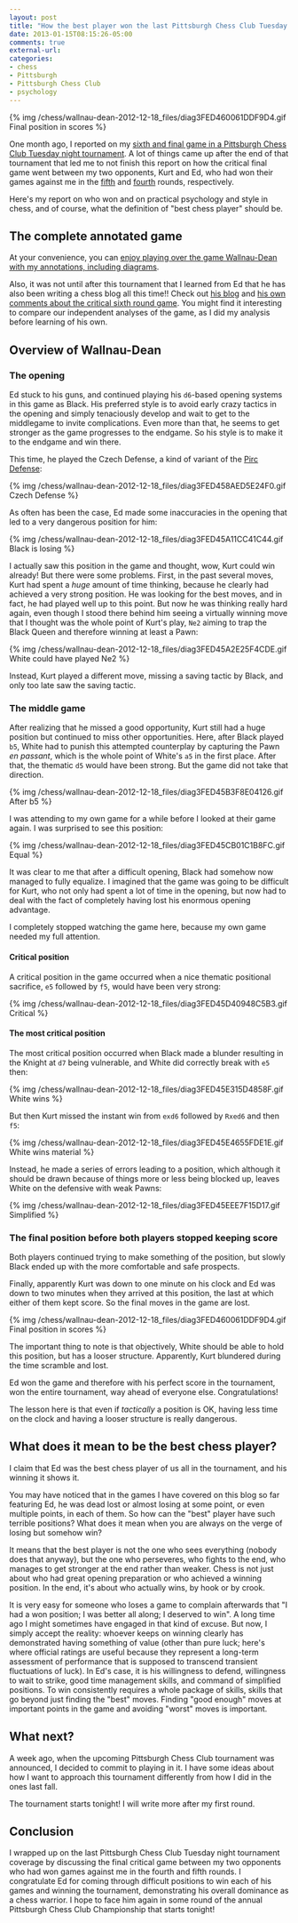 ```yaml
---
layout: post
title: "How the best player won the last Pittsburgh Chess Club Tuesday night tournament"
date: 2013-01-15T08:15:26-05:00
comments: true
external-url: 
categories: 
- chess
- Pittsburgh
- Pittsburgh Chess Club
- psychology
---
```

{% img /chess/wallnau-dean-2012-12-18_files/diag3FED460061DDF9D4.gif Final position in scores %}

One month ago, I reported on my [sixth and final game in a Pittsburgh Chess Club Tuesday night tournament](/blog/2012/12/18/round-6-of-pittsburgh-chess-club-tournament-playing-pragmatically/). A lot of things came up after the end of that tournament that led me to not finish this report on how the critical final game went between my two opponents, Kurt and Ed, who had won their games against me in the [fifth](/blog/2012/12/11/round-5-of-pittsburgh-chess-club-tournament-psychology-of-losing-another-won-game/) and [fourth](/blog/2012/12/04/round-4-of-pittsburgh-chess-club-tournament-the-agony-of-losing-a-won-game-against-the-difficult-opponent/) rounds, respectively.

Here's my report on who won and on practical psychology and style in chess, and of course, what the definition of "best chess player" should be.

<!--more-->

## The complete annotated game

At your convenience, you can [enjoy playing over the game Wallnau-Dean with my annotations, including diagrams](/chess/wallnau-dean-2012-12-18.htm).

Also, it was not until after this tournament that I learned from Ed that he has also been writing a chess blog all this time!! Check out [his blog](http://www.unwantedcapture.org/) and [his own comments about the critical sixth round game](http://www.unwantedcapture.org/2012/12/22/pcc-smith-memorial-round-6/). You might find it interesting to compare our independent analyses of the game, as I did my analysis before learning of his own.

## Overview of Wallnau-Dean

### The opening

Ed stuck to his guns, and continued playing his `d6`-based opening systems in this game as Black. His preferred style is to avoid early crazy tactics in the opening and simply tenaciously develop and wait to get to the middlegame to invite complications. Even more than that, he seems to get stronger as the game progresses to the endgame. So his style is to make it to the endgame and win there.

This time, he played the Czech Defense, a kind of variant of the [Pirc Defense](http://en.wikipedia.org/wiki/Pirc_Defence):

{% img /chess/wallnau-dean-2012-12-18_files/diag3FED458AED5E24F0.gif Czech Defense %}

As often has been the case, Ed made some inaccuracies in the opening that led to a very dangerous position for him:

{% img /chess/wallnau-dean-2012-12-18_files/diag3FED45A11CC41C44.gif Black is losing %}

I actually saw this position in the game and thought, wow, Kurt could win already! But there were some problems. First, in the past several moves, Kurt had spent a *huge* amount of time thinking, because he clearly had achieved a very strong position. He was looking for the best moves, and in fact, he had played well up to this point. But now he was thinking really hard again, even though I stood there behind him seeing a virtually winning move that I thought was the whole point of Kurt's play, `Ne2` aiming to trap the Black Queen and therefore winning at least a Pawn:

{% img /chess/wallnau-dean-2012-12-18_files/diag3FED45A2E25F4CDE.gif White could have played Ne2 %}

Instead, Kurt played a different move, missing a saving tactic by Black, and only too late saw the saving tactic.

### The middle game

After realizing that he missed a good opportunity, Kurt still had a huge position but continued to miss other opportunities. Here, after Black played `b5`, White had to punish this attempted counterplay by capturing the Pawn *en passant*, which is the whole point of White's `a5` in the first place. After that, the thematic `d5` would have been strong. But the game did not take that direction.

{% img /chess/wallnau-dean-2012-12-18_files/diag3FED45B3F8E04126.gif After b5 %}

I was attending to my own game for a while before I looked at their game again. I was surprised to see this position:

{% img /chess/wallnau-dean-2012-12-18_files/diag3FED45CB01C1B8FC.gif Equal %}

It was clear to me that after a difficult opening, Black had somehow now managed to fully equalize. I imagined that the game was going to be difficult for Kurt, who not only had spent a lot of time in the opening, but now had to deal with the fact of completely having lost his enormous opening advantage.

I completely stopped watching the game here, because my own game needed my full attention.

#### Critical position

A critical position in the game occurred when a nice thematic positional sacrifice, `e5` followed by `f5`, would have been very strong:

{% img /chess/wallnau-dean-2012-12-18_files/diag3FED45D40948C5B3.gif Critical %}

#### The most critical position

The most critical position occurred when Black made a blunder resulting in the Knight at `d7` being vulnerable, and White did correctly break with `e5` then:

{% img /chess/wallnau-dean-2012-12-18_files/diag3FED45E315D4858F.gif White wins %}

But then Kurt missed the instant win from `exd6` followed by `Rxed6` and then `f5`:

{% img /chess/wallnau-dean-2012-12-18_files/diag3FED45E4655FDE1E.gif White wins material %}

Instead, he made a series of errors leading to a position, which although it should be drawn because of things more or less being blocked up, leaves White on the defensive with weak Pawns:

{% img /chess/wallnau-dean-2012-12-18_files/diag3FED45EEE7F15D17.gif Simplified %}

### The final position before both players stopped keeping score

Both players continued trying to make something of the position, but slowly Black ended up with the more comfortable and safe prospects. 

Finally, apparently Kurt was down to one minute on his clock and Ed was down to two minutes when they arrived at this position, the last at which either of them kept score. So the final moves in the game are lost.

{% img /chess/wallnau-dean-2012-12-18_files/diag3FED460061DDF9D4.gif Final position in scores %}

The important thing to note is that objectively, White should be able to hold this position, but has a looser structure. Apparently, Kurt blundered during the time scramble and lost.

Ed won the game and therefore with his perfect score in the tournament, won the entire tournament, way ahead of everyone else. Congratulations!

The lesson here is that even if *tactically* a position is OK, having less time on the clock and having a looser structure is really dangerous.

## What does it mean to be the best chess player?

I claim that Ed was the best chess player of us all in the tournament, and his winning it shows it.

You may have noticed that in the games I have covered on this blog so far featuring Ed, he was dead lost or almost losing at some point, or even multiple points, in each of them. So how can the "best" player have such terrible positions? What does it mean when you are always on the verge of losing but somehow win?

It means that the best player is not the one who sees everything (nobody does that anyway), but the one who perseveres, who fights to the end, who manages to get stronger at the end rather than weaker. Chess is not just about who had great opening preparation or who achieved a winning position. In the end, it's about who actually wins, by hook or by crook.

It is very easy for someone who loses a game to complain afterwards that "I had a won position; I was better all along; I deserved to win". A long time ago I might sometimes have engaged in that kind of excuse. But now, I simply accept the reality: whoever keeps on winning clearly has demonstrated having something of value (other than pure luck; here's where official ratings are useful because they represent a long-term assessment of performance that is supposed to transcend transient fluctuations of luck). In Ed's case, it is his willingness to defend, willingness to wait to strike, good time management skills, and command of simplified positions. To win consistently requires a whole package of skills, skills that go beyond just finding the "best" moves. Finding "good enough" moves at important points in the game and avoiding "worst" moves is important.

## What next?

A week ago, when the upcoming Pittsburgh Chess Club tournament was announced, I decided to commit to playing in it. I have some ideas about how I want to approach this tournament differently from how I did in the ones last fall.

The tournament starts tonight! I will write more after my first round.

## Conclusion

I wrapped up on the last Pittsburgh Chess Club Tuesday night tournament coverage by discussing the final critical game between my two opponents who had won games against me in the fourth and fifth rounds. I congratulate Ed for coming through difficult positions to win each of his games and winning the tournament, demonstrating his overall dominance as a chess warrior. I hope to face him again in some round of the annual Pittsburgh Chess Club Championship that starts tonight!

